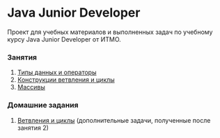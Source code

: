 # Java Junior Developer
Проект для учебных материалов и выполненных задач по учебному курсу Java Junior Developer от ИТМО.

### Занятия
1. [Типы данных и операторы](src/lessons/lesson01)
2. [Конструкции ветвления и циклы](src/lessons/lesson02)
3. [Массивы](src/lessons/lesson03)

### Домашние задания

1. [Ветвления и циклы](src/exercises/lesson02) (дополнительные задачи, полученные после занятия 2)